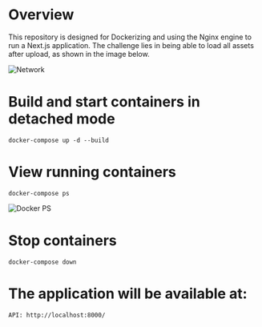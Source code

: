 # Overview
This repository is designed for Dockerizing and using the Nginx engine to run a Next.js application. The challenge lies in being able to load all assets after upload, as shown in the image below.

![Network](https://github.com/user-attachments/assets/fc6cbb7c-2535-4236-a03f-5383959e85e5)

# Build and start containers in detached mode
    docker-compose up -d --build

# View running containers
    docker-compose ps

![Docker PS](https://github.com/user-attachments/assets/a7547479-5659-4fc8-904d-b5ac766711f1)

# Stop containers
    docker-compose down

# The application will be available at:
    API: http://localhost:8000/
